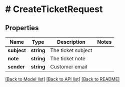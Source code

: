 # # CreateTicketRequest

## Properties

Name | Type | Description | Notes
------------ | ------------- | ------------- | -------------
**subject** | **string** | The ticket subject |
**note** | **string** | The ticket note |
**sender** | **string** | Customer email |

[[Back to Model list]](../../README.md#models) [[Back to API list]](../../README.md#endpoints) [[Back to README]](../../README.md)
